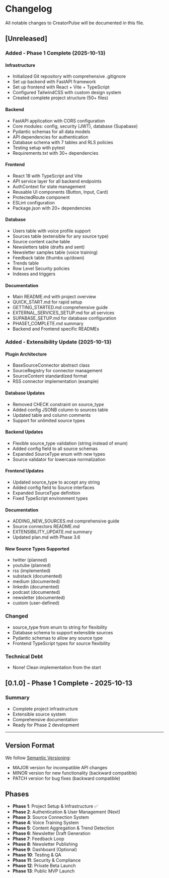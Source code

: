 # Changelog

All notable changes to CreatorPulse will be documented in this file.

## [Unreleased]

### Added - Phase 1 Complete (2025-10-13)

#### Infrastructure
- Initialized Git repository with comprehensive .gitignore
- Set up backend with FastAPI framework
- Set up frontend with React + Vite + TypeScript
- Configured TailwindCSS with custom design system
- Created complete project structure (50+ files)

#### Backend
- FastAPI application with CORS configuration
- Core modules: config, security (JWT), database (Supabase)
- Pydantic schemas for all data models
- API dependencies for authentication
- Database schema with 7 tables and RLS policies
- Testing setup with pytest
- Requirements.txt with 30+ dependencies

#### Frontend
- React 18 with TypeScript and Vite
- API service layer for all backend endpoints
- AuthContext for state management
- Reusable UI components (Button, Input, Card)
- ProtectedRoute component
- ESLint configuration
- Package.json with 20+ dependencies

#### Database
- Users table with voice profile support
- Sources table (extensible for any source type)
- Source content cache table
- Newsletters table (drafts and sent)
- Newsletter samples table (voice training)
- Feedback table (thumbs up/down)
- Trends table
- Row Level Security policies
- Indexes and triggers

#### Documentation
- Main README.md with project overview
- QUICK_START.md for rapid setup
- GETTING_STARTED.md comprehensive guide
- EXTERNAL_SERVICES_SETUP.md for all services
- SUPABASE_SETUP.md for database configuration
- PHASE1_COMPLETE.md summary
- Backend and Frontend specific READMEs

### Added - Extensibility Update (2025-10-13)

#### Plugin Architecture
- BaseSourceConnector abstract class
- SourceRegistry for connector management
- SourceContent standardized format
- RSS connector implementation (example)

#### Database Updates
- Removed CHECK constraint on source_type
- Added config JSONB column to sources table
- Updated table and column comments
- Support for unlimited source types

#### Backend Updates
- Flexible source_type validation (string instead of enum)
- Added config field to all source schemas
- Expanded SourceType enum with new types
- Source validator for lowercase normalization

#### Frontend Updates
- Updated source_type to accept any string
- Added config field to Source interfaces
- Expanded SourceType definition
- Fixed TypeScript environment types

#### Documentation
- ADDING_NEW_SOURCES.md comprehensive guide
- Source connectors README.md
- EXTENSIBILITY_UPDATE.md summary
- Updated plan.md with Phase 3.6

#### New Source Types Supported
- twitter (planned)
- youtube (planned)
- rss (implemented)
- substack (documented)
- medium (documented)
- linkedin (documented)
- podcast (documented)
- newsletter (documented)
- custom (user-defined)

### Changed
- source_type from enum to string for flexibility
- Database schema to support extensible sources
- Pydantic schemas to allow any source type
- Frontend TypeScript types for source flexibility

### Technical Debt
- None! Clean implementation from the start

## [0.1.0] - Phase 1 Complete - 2025-10-13

### Summary
- Complete project infrastructure
- Extensible source system
- Comprehensive documentation
- Ready for Phase 2 development

---

## Version Format

We follow [Semantic Versioning](https://semver.org/):
- MAJOR version for incompatible API changes
- MINOR version for new functionality (backward compatible)
- PATCH version for bug fixes (backward compatible)

## Phases

- **Phase 1**: Project Setup & Infrastructure ✅
- **Phase 2**: Authentication & User Management (Next)
- **Phase 3**: Source Connection System
- **Phase 4**: Voice Training System
- **Phase 5**: Content Aggregation & Trend Detection
- **Phase 6**: Newsletter Draft Generation
- **Phase 7**: Feedback Loop
- **Phase 8**: Newsletter Publishing
- **Phase 9**: Dashboard (Optional)
- **Phase 10**: Testing & QA
- **Phase 11**: Security & Compliance
- **Phase 12**: Private Beta Launch
- **Phase 13**: Public MVP Launch
